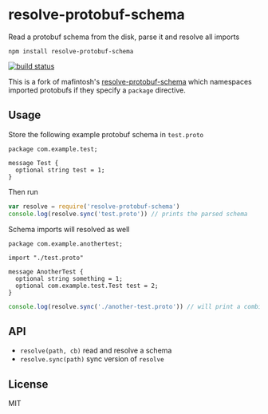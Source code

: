 # resolve-protobuf-schema

Read a protobuf schema from the disk, parse it and resolve all imports

```
npm install resolve-protobuf-schema
```

[![build status](http://img.shields.io/travis/fardog/resolve-protobuf-schema.svg?style=flat)](http://travis-ci.org/fardog/resolve-protobuf-schema)

This is a fork of mafintosh's [resolve-protobuf-schema][] which namespaces
imported protobufs if they specify a `package` directive.

## Usage

Store the following example protobuf schema in `test.proto`

```
package com.example.test;

message Test {
  optional string test = 1;
}
```

Then run

``` js
var resolve = require('resolve-protobuf-schema')
console.log(resolve.sync('test.proto')) // prints the parsed schema
```

Schema imports will resolved as well

```
package com.example.anothertest;

import "./test.proto"

message AnotherTest {
  optional string something = 1;
  optional com.example.test.Test test = 2;
}
```

``` js
console.log(resolve.sync('./another-test.proto')) // will print a combined parsed schema
```

## API

* `resolve(path, cb)` read and resolve a schema
* `resolve.sync(path)` sync version of `resolve`

## License

MIT

[resolve-protobuf-schema]: https://github.com/mafintosh/resolve-protobuf-schema
